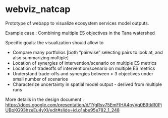 # webviz_natcap

Prototype of webapp to visualize ecosystem services model outputs.

Example case : Combining multiple ES objectives in the Tana watershed

Specific goals: the visualization should allow to 
* Compare many portfolios [both “pairwise” selecting pairs to look at, and also summarizing multiple]
* Location of synergies of intervention/scenario on multiple ES metrics 
* Location of tradeoffs of intervention/scenario on multiple ES metrics
* Understand trade-offs and synergies between  > 3 objectives under small number of scenarios
* Characterize uncertainty in spatial model output - derived from multiple runs

More details in the design document : https://docs.google.com/presentation/d/1YgRsv75EmFIHA4pyVq0B9tkR0PjUBpKG93hzeEu4yXI/edit#slide=id.g1abe95e782_1_248
